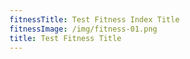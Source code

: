 ```yaml
---
fitnessTitle: Test Fitness Index Title
fitnessImage: /img/fitness-01.png
title: Test Fitness Title
---
```

